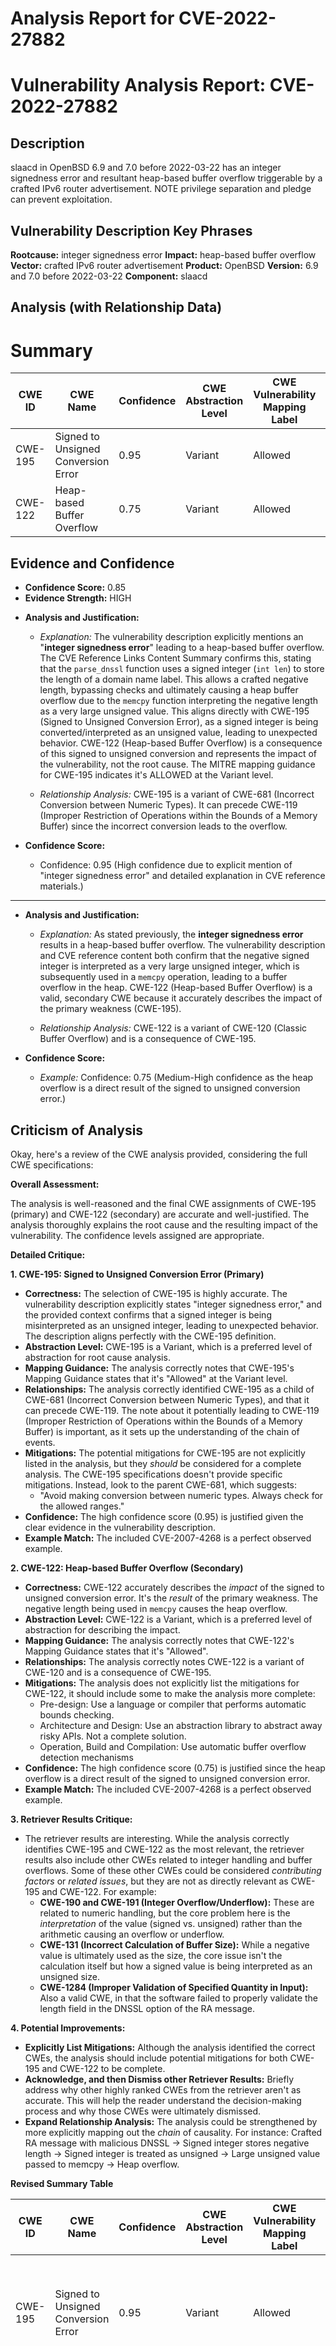 # Analysis Report for CVE-2022-27882

# Vulnerability Analysis Report: CVE-2022-27882

## Description

slaacd in OpenBSD 6.9 and 7.0 before 2022-03-22 has an integer signedness error and resultant heap-based buffer overflow triggerable by a crafted IPv6 router advertisement. NOTE privilege separation and pledge can prevent exploitation.

## Vulnerability Description Key Phrases

**Rootcause:** integer signedness error
**Impact:** heap-based buffer overflow
**Vector:** crafted IPv6 router advertisement
**Product:** OpenBSD
**Version:** 6.9 and 7.0 before 2022-03-22
**Component:** slaacd

## Analysis (with Relationship Data)

# Summary
| CWE ID | CWE Name | Confidence | CWE Abstraction Level | CWE Vulnerability Mapping Label | CWE-Vulnerability Mapping Notes |
|---|---|---|---|---|---|
| CWE-195 | Signed to Unsigned Conversion Error | 0.95 | Variant | Allowed | Primary CWE |
| CWE-122 | Heap-based Buffer Overflow | 0.75 | Variant | Allowed | Secondary Candidate |

## Evidence and Confidence

*   **Confidence Score:** 0.85
*   **Evidence Strength:** HIGH

- **Analysis and Justification:**  
  - *Explanation:* The vulnerability description explicitly mentions an "**integer signedness error**" leading to a heap-based buffer overflow. The CVE Reference Links Content Summary confirms this, stating that the `parse_dnssl` function uses a signed integer (`int len`) to store the length of a domain name label. This allows a crafted negative length, bypassing checks and ultimately causing a heap buffer overflow due to the `memcpy` function interpreting the negative length as a very large unsigned value. This aligns directly with CWE-195 (Signed to Unsigned Conversion Error), as a signed integer is being converted/interpreted as an unsigned value, leading to unexpected behavior. CWE-122 (Heap-based Buffer Overflow) is a consequence of this signed to unsigned conversion and represents the impact of the vulnerability, not the root cause. The MITRE mapping guidance for CWE-195 indicates it's ALLOWED at the Variant level.

  - *Relationship Analysis:* CWE-195 is a variant of CWE-681 (Incorrect Conversion between Numeric Types). It can precede CWE-119 (Improper Restriction of Operations within the Bounds of a Memory Buffer) since the incorrect conversion leads to the overflow.

- **Confidence Score:**  
  - Confidence: 0.95 (High confidence due to explicit mention of "integer signedness error" and detailed explanation in CVE reference materials.)

---

- **Analysis and Justification:**  
  - *Explanation:* As stated previously, the **integer signedness error** results in a heap-based buffer overflow. The vulnerability description and CVE reference content both confirm that the negative signed integer is interpreted as a very large unsigned integer, which is subsequently used in a `memcpy` operation, leading to a buffer overflow in the heap. CWE-122 (Heap-based Buffer Overflow) is a valid, secondary CWE because it accurately describes the impact of the primary weakness (CWE-195).

  - *Relationship Analysis:* CWE-122 is a variant of CWE-120 (Classic Buffer Overflow) and is a consequence of CWE-195.

- **Confidence Score:**  
  - *Example:* Confidence: 0.75 (Medium-High confidence as the heap overflow is a direct result of the signed to unsigned conversion error.)

## Criticism of Analysis

Okay, here's a review of the CWE analysis provided, considering the full CWE specifications:

**Overall Assessment:**

The analysis is well-reasoned and the final CWE assignments of CWE-195 (primary) and CWE-122 (secondary) are accurate and well-justified. The analysis thoroughly explains the root cause and the resulting impact of the vulnerability. The confidence levels assigned are appropriate.

**Detailed Critique:**

**1. CWE-195: Signed to Unsigned Conversion Error (Primary)**

*   **Correctness:** The selection of CWE-195 is highly accurate. The vulnerability description explicitly states "integer signedness error," and the provided context confirms that a signed integer is being misinterpreted as an unsigned integer, leading to unexpected behavior.  The description aligns perfectly with the CWE-195 definition.
*   **Abstraction Level:**  CWE-195 is a Variant, which is a preferred level of abstraction for root cause analysis.
*   **Mapping Guidance:** The analysis correctly notes that CWE-195's Mapping Guidance states that it's "Allowed" at the Variant level.
*   **Relationships:** The analysis correctly identified CWE-195 as a child of CWE-681 (Incorrect Conversion between Numeric Types), and that it can precede CWE-119. The note about it potentially leading to CWE-119 (Improper Restriction of Operations within the Bounds of a Memory Buffer) is important, as it sets up the understanding of the chain of events.
*   **Mitigations:**  The potential mitigations for CWE-195 are not explicitly listed in the analysis, but they *should* be considered for a complete analysis. The CWE-195 specifications doesn't provide specific mitigations. Instead, look to the parent CWE-681, which suggests:
    *   "Avoid making conversion between numeric types. Always check for the allowed ranges."
*   **Confidence:** The high confidence score (0.95) is justified given the clear evidence in the vulnerability description.
*   **Example Match:** The included CVE-2007-4268 is a perfect observed example.

**2. CWE-122: Heap-based Buffer Overflow (Secondary)**

*   **Correctness:**  CWE-122 accurately describes the *impact* of the signed to unsigned conversion error. It's the *result* of the primary weakness. The negative length being used in `memcpy` causes the heap overflow.
*   **Abstraction Level:** CWE-122 is a Variant, which is a preferred level of abstraction for describing the impact.
*   **Mapping Guidance:** The analysis correctly notes that CWE-122's Mapping Guidance states that it's "Allowed".
*   **Relationships:** The analysis correctly notes CWE-122 is a variant of CWE-120 and is a consequence of CWE-195.
*   **Mitigations:** The analysis does not explicitly list the mitigations for CWE-122, it should include some to make the analysis more complete:
    *   Pre-design: Use a language or compiler that performs automatic bounds checking.
    *   Architecture and Design: Use an abstraction library to abstract away risky APIs. Not a complete solution.
    *   Operation, Build and Compilation:  Use automatic buffer overflow detection mechanisms
*   **Confidence:** The high confidence score (0.75) is justified since the heap overflow is a direct result of the signed to unsigned conversion error.
*    **Example Match:** The included CVE-2007-4268 is a perfect observed example.

**3. Retriever Results Critique:**

*   The retriever results are interesting. While the analysis correctly identifies CWE-195 and CWE-122 as the most relevant, the retriever results also include other CWEs related to integer handling and buffer overflows. Some of these other CWEs could be considered *contributing factors* or *related issues*, but they are not as directly relevant as CWE-195 and CWE-122. For example:
    *   **CWE-190 and CWE-191 (Integer Overflow/Underflow):** These are related to numeric handling, but the core problem here is the *interpretation* of the value (signed vs. unsigned) rather than the arithmetic causing an overflow or underflow.
    *   **CWE-131 (Incorrect Calculation of Buffer Size):** While a negative value is ultimately used as the size, the core issue isn't the calculation itself but how a signed value is being interpreted as an unsigned size.
    *  **CWE-1284 (Improper Validation of Specified Quantity in Input):** Also a valid CWE, in that the software failed to properly validate the length field in the DNSSL option of the RA message.

**4. Potential Improvements:**

*   **Explicitly List Mitigations:** Although the analysis identified the correct CWEs, the analysis should include potential mitigations for both CWE-195 and CWE-122 to be complete.
*    **Acknowledge, and then Dismiss other Retriever Results:** Briefly address why other highly ranked CWEs from the retriever aren't as accurate. This will help the reader understand the decision-making process and why those CWEs were ultimately dismissed.
*   **Expand Relationship Analysis:**  The analysis could be strengthened by more explicitly mapping out the *chain* of causality. For instance: Crafted RA message with malicious DNSSL -> Signed integer stores negative length -> Signed integer is treated as unsigned -> Large unsigned value passed to memcpy -> Heap overflow.

**Revised Summary Table**

| CWE ID | CWE Name | Confidence | CWE Abstraction Level | CWE Vulnerability Mapping Label | CWE-Vulnerability Mapping Notes | Potential Mitigations |
|---|---|---|---|---|---|---|
| CWE-195 | Signed to Unsigned Conversion Error | 0.95 | Variant | Allowed | Primary CWE | Avoid conversions between numeric types. Always check for allowed ranges. |
| CWE-122 | Heap-based Buffer Overflow | 0.75 | Variant | Allowed | Secondary Candidate | Use a language or compiler with automatic bounds checking. Use an abstraction library to abstract away risky APIs. Use automatic buffer overflow detection. |

**In conclusion, the analysis is strong and accurately identifies the core weaknesses and impact. Adding explicit mitigations, acknowledging alternative CWEs from the retriever, and expanding the relationship analysis would make it even more comprehensive.**

## Final Resolution

# Summary
| CWE ID | CWE Name | Confidence | CWE Abstraction Level | CWE Vulnerability Mapping Label | CWE-Vulnerability Mapping Notes |
|---|---|---|---|---|---|
| CWE-195 | Signed to Unsigned Conversion Error | 0.95 | Variant | Allowed | Primary CWE |
| CWE-122 | Heap-based Buffer Overflow | 0.75 | Variant | Allowed | Secondary Candidate |

## Evidence and Confidence

*   **Confidence Score:** 0.90
*   **Evidence Strength:** HIGH

## Relationship Analysis
The primary relationship influencing the decision is the chain where **CWE-195** [CWE-195: Signed to Unsigned Conversion Error] *CanPrecede* **CWE-119** [CWE-119: Improper Restriction of Operations within the Bounds of a Memory Buffer], ultimately leading to **CWE-122** [CWE-122: Heap-based Buffer Overflow]. **CWE-195** is a variant of **CWE-681** [CWE-681: Incorrect Conversion between Numeric Types], highlighting the type conversion issue. The variant level of **CWE-195** and **CWE-122** provide sufficient specificity.

```mermaid
graph TD
    cwe195["CWE-195: Signed to Unsigned Conversion Error"]
    cwe119["CWE-119: Improper Restriction of Operations"]
    cwe122["CWE-122: Heap-based Buffer Overflow"]
    cwe681["CWE-681: Incorrect Conversion between Numeric Types"]
    
    cwe195 -->|CANPRECEDE| cwe119
    cwe122 -->|CHILDOF| cwe119
    cwe195 -->|CHILDOF| cwe681
    
    classDef primary fill:#f96,stroke:#333,stroke-width:2px
    classDef secondary fill:#69f,stroke:#333
    classDef tertiary fill:#9e9,stroke:#333
    class cwe195 primary
    class cwe122 secondary
    class cwe119,cwe681 tertiary
```

## Vulnerability Chain
The vulnerability chain starts with a crafted IPv6 router advertisement containing a malicious DNSSL option. This leads to a signed integer storing a negative length. The negative signed integer is then treated as an unsigned integer, resulting in a large unsigned value being passed to `memcpy`. This ultimately triggers a heap overflow.

## Summary of Analysis
The initial analysis and criticism are both accurate and well-justified. The selection of **CWE-195** [CWE-195: Signed to Unsigned Conversion Error] as the primary **ROOTCAUSE** and **CWE-122** [CWE-122: Heap-based Buffer Overflow] as the secondary **WEAKNESS** is correct.

The vulnerability description clearly states: "slaacd in OpenBSD 6.9 and 7.0 before 2022-03-22 has an **integer signedness error** and resultant heap-based buffer overflow triggerable by a crafted IPv6 router advertisement." This evidence directly supports the selection of **CWE-195** [CWE-195: Signed to Unsigned Conversion Error] as the primary cause.

The relationship analysis further reinforces this by showing how **CWE-195** [CWE-195: Signed to Unsigned Conversion Error] can precede **CWE-119** [CWE-119: Improper Restriction of Operations within the Bounds of a Memory Buffer], leading to the **CWE-122** [CWE-122: Heap-based Buffer Overflow].

The selected CWEs are at the optimal level of specificity. **CWE-195** [CWE-195: Signed to Unsigned Conversion Error] is a Variant that accurately describes the **ROOTCAUSE**, and **CWE-122** [CWE-122: Heap-based Buffer Overflow] is a Variant that accurately describes the impact. Using a more general CWE would lose the precision needed to understand the nature of the vulnerability.



*Report generated on 2025-03-18 12:20:52*
